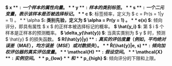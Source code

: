 **$ x $**: 一个样本的属性向量。
**$ y $**: 样本的类别标签。
**$ s $**: 一个二元变量，表示该样本是否被选择标记。
**$ c $**: 标签频率，定义为 $ c = Pr(s = 1|y = 1) $。
**$ \alpha $**: 类别先验，定义为 $ \alpha = Pr(y = 1) $。
**$ e(x) $**: 倾向评分，即具有属性 $ x $ 的正样本被选择标记的概率。
**$ \hat{y_i} $**: 第 $ i $ 个样本是正样本的预测概率。
**$ \delta_y(\hat{y}) $**: 当真实类别为 $ y $ 时，预测 $ \hat{y} $ 的损失函数。
**$ R(\hat{y}|y) $**: 真实的评估度量（例如，平均绝对误差（MAE），均方误差（MSE）或对数损失）。
**$ R̂(\hat{y}|e, s) $**: 倾向加权评估器的真实评估度量。
**$ \mathcal{H} $**: 假设空间。
**$ \mathcal{X} $**: 实例空间。
**$ p_{low} $** 和 **$ p_{high} $**: 倾向评分的下限和上限。
